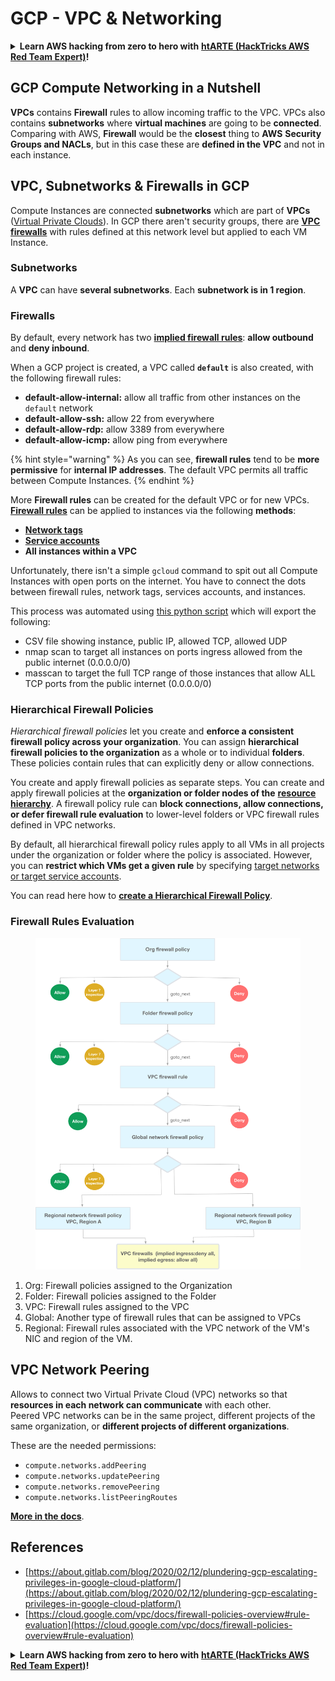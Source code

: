 # GCP - VPC & Networking

<details>

<summary><strong>Learn AWS hacking from zero to hero with</strong> <a href="https://training.hacktricks.xyz/courses/arte"><strong>htARTE (HackTricks AWS Red Team Expert)</strong></a><strong>!</strong></summary>

Other ways to support HackTricks:

* If you want to see your **company advertised in HackTricks** or **download HackTricks in PDF** Check the [**SUBSCRIPTION PLANS**](https://github.com/sponsors/carlospolop)!
* Get the [**official PEASS & HackTricks swag**](https://peass.creator-spring.com)
* Discover [**The PEASS Family**](https://opensea.io/collection/the-peass-family), our collection of exclusive [**NFTs**](https://opensea.io/collection/the-peass-family)
* **Join the** 💬 [**Discord group**](https://discord.gg/hRep4RUj7f) or the [**telegram group**](https://t.me/peass) or **follow** us on **Twitter** 🐦 [**@hacktricks\_live**](https://twitter.com/hacktricks\_live)**.**
* **Share your hacking tricks by submitting PRs to the** [**HackTricks**](https://github.com/carlospolop/hacktricks) and [**HackTricks Cloud**](https://github.com/carlospolop/hacktricks-cloud) github repos.

</details>

## **GCP Compute Networking in a Nutshell**

**VPCs** contains **Firewall** rules to allow incoming traffic to the VPC. VPCs also contains **subnetworks** where **virtual machines** are going to be **connected**.\
Comparing with AWS, **Firewall** would be the **closest** thing to **AWS** **Security Groups and NACLs**, but in this case these are **defined in the VPC** and not in each instance.

## **VPC, Subnetworks & Firewalls in GCP**

Compute Instances are connected **subnetworks** which are part of **VPCs** ([Virtual Private Clouds](https://cloud.google.com/vpc/docs/vpc)). In GCP there aren't security groups, there are [**VPC firewalls**](https://cloud.google.com/vpc/docs/firewalls) with rules defined at this network level but applied to each VM Instance.

### Subnetworks

A **VPC** can have **several subnetworks**. Each **subnetwork is in 1 region**.

### Firewalls

By default, every network has two [**implied firewall rules**](https://cloud.google.com/vpc/docs/firewalls#default\_firewall\_rules): **allow outbound** and **deny inbound**.

When a GCP project is created, a VPC called **`default`** is also created, with the following firewall rules:

* **default-allow-internal:** allow all traffic from other instances on the `default` network
* **default-allow-ssh:** allow 22 from everywhere
* **default-allow-rdp:** allow 3389 from everywhere
* **default-allow-icmp:** allow ping from everywhere

{% hint style="warning" %}
As you can see, **firewall rules** tend to be **more permissive** for **internal IP addresses**. The default VPC permits all traffic between Compute Instances.
{% endhint %}

More **Firewall rules** can be created for the default VPC or for new VPCs. [**Firewall rules**](https://cloud.google.com/vpc/docs/firewalls) can be applied to instances via the following **methods**:

* [**Network tags**](https://cloud.google.com/vpc/docs/add-remove-network-tags)
* [**Service accounts**](https://cloud.google.com/vpc/docs/firewalls#serviceaccounts)
* **All instances within a VPC**

Unfortunately, there isn't a simple `gcloud` command to spit out all Compute Instances with open ports on the internet. You have to connect the dots between firewall rules, network tags, services accounts, and instances.

This process was automated using [this python script](https://gitlab.com/gitlab-com/gl-security/gl-redteam/gcp\_firewall\_enum) which will export the following:

* CSV file showing instance, public IP, allowed TCP, allowed UDP
* nmap scan to target all instances on ports ingress allowed from the public internet (0.0.0.0/0)
* masscan to target the full TCP range of those instances that allow ALL TCP ports from the public internet (0.0.0.0/0)

### Hierarchical Firewall Policies <a href="#hierarchical-firewall-policies" id="hierarchical-firewall-policies"></a>

_Hierarchical firewall policies_ let you create and **enforce a consistent firewall policy across your organization**. You can assign **hierarchical firewall policies to the organization** as a whole or to individual **folders**. These policies contain rules that can explicitly deny or allow connections.

You create and apply firewall policies as separate steps. You can create and apply firewall policies at the **organization or folder nodes of the** [**resource hierarchy**](https://cloud.google.com/resource-manager/docs/cloud-platform-resource-hierarchy). A firewall policy rule can **block connections, allow connections, or defer firewall rule evaluation** to lower-level folders or VPC firewall rules defined in VPC networks.

By default, all hierarchical firewall policy rules apply to all VMs in all projects under the organization or folder where the policy is associated. However, you can **restrict which VMs get a given rule** by specifying [target networks or target service accounts](https://cloud.google.com/vpc/docs/firewall-policies#targets).

You can read here how to [**create a Hierarchical Firewall Policy**](https://cloud.google.com/vpc/docs/using-firewall-policies#gcloud).

### Firewall Rules Evaluation

<figure><img src="../../../../.gitbook/assets/image (2) (1).png" alt=""><figcaption></figcaption></figure>

1. Org: Firewall policies assigned to the Organization
2. Folder: Firewall policies assigned to the Folder
3. VPC: Firewall rules assigned to the VPC
4. Global: Another type of firewall rules that can be assigned to VPCs
5. Regional: Firewall rules associated with the VPC network of the VM's NIC and region of the VM.

## VPC Network Peering

Allows to connect two Virtual Private Cloud (VPC) networks so that **resources in each network can communicate** with each other.\
Peered VPC networks can be in the same project, different projects of the same organization, or **different projects of different organizations**.

These are the needed permissions:

* `compute.networks.addPeering`
* `compute.networks.updatePeering`
* `compute.networks.removePeering`
* `compute.networks.listPeeringRoutes`

[**More in the docs**](https://cloud.google.com/vpc/docs/vpc-peering).

## References

* [https://about.gitlab.com/blog/2020/02/12/plundering-gcp-escalating-privileges-in-google-cloud-platform/](https://about.gitlab.com/blog/2020/02/12/plundering-gcp-escalating-privileges-in-google-cloud-platform/)
* [https://cloud.google.com/vpc/docs/firewall-policies-overview#rule-evaluation](https://cloud.google.com/vpc/docs/firewall-policies-overview#rule-evaluation)

<details>

<summary><strong>Learn AWS hacking from zero to hero with</strong> <a href="https://training.hacktricks.xyz/courses/arte"><strong>htARTE (HackTricks AWS Red Team Expert)</strong></a><strong>!</strong></summary>

Other ways to support HackTricks:

* If you want to see your **company advertised in HackTricks** or **download HackTricks in PDF** Check the [**SUBSCRIPTION PLANS**](https://github.com/sponsors/carlospolop)!
* Get the [**official PEASS & HackTricks swag**](https://peass.creator-spring.com)
* Discover [**The PEASS Family**](https://opensea.io/collection/the-peass-family), our collection of exclusive [**NFTs**](https://opensea.io/collection/the-peass-family)
* **Join the** 💬 [**Discord group**](https://discord.gg/hRep4RUj7f) or the [**telegram group**](https://t.me/peass) or **follow** us on **Twitter** 🐦 [**@hacktricks\_live**](https://twitter.com/hacktricks\_live)**.**
* **Share your hacking tricks by submitting PRs to the** [**HackTricks**](https://github.com/carlospolop/hacktricks) and [**HackTricks Cloud**](https://github.com/carlospolop/hacktricks-cloud) github repos.

</details>
